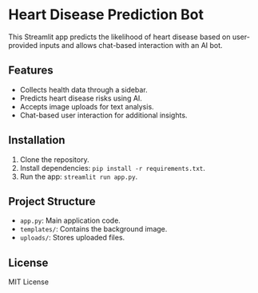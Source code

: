 
# Heart Disease Prediction Bot

This Streamlit app predicts the likelihood of heart disease based on user-provided inputs and allows chat-based interaction with an AI bot.

## Features
- Collects health data through a sidebar.
- Predicts heart disease risks using AI.
- Accepts image uploads for text analysis.
- Chat-based user interaction for additional insights.

## Installation
1. Clone the repository.
2. Install dependencies: `pip install -r requirements.txt`.
3. Run the app: `streamlit run app.py`.

## Project Structure
- `app.py`: Main application code.
- `templates/`: Contains the background image.
- `uploads/`: Stores uploaded files.

## License
MIT License
